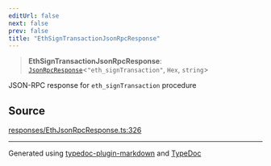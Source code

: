 ```yaml
---
editUrl: false
next: false
prev: false
title: "EthSignTransactionJsonRpcResponse"
---
```


> **EthSignTransactionJsonRpcResponse**: [`JsonRpcResponse`](/generated/type-aliases/jsonrpcresponse/)\<`"eth_signTransaction"`, `Hex`, `string`\>

JSON-RPC response for `eth_signTransaction` procedure

## Source

[responses/EthJsonRpcResponse.ts:326](https://github.com/evmts/tevm-monorepo/blob/main/vm/api/src/responses/EthJsonRpcResponse.ts#L326)

***
Generated using [typedoc-plugin-markdown](https://www.npmjs.com/package/typedoc-plugin-markdown) and [TypeDoc](https://typedoc.org/)
